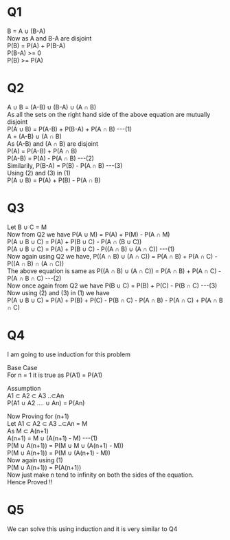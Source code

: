 # Q1  
B = A ∪ (B-A)  
Now as A and B-A are disjoint  
P(B) = P(A) + P(B-A)  
P(B-A) >= 0  
P(B) >= P(A)  
# Q2  
A ∪ B = (A-B) ∪ (B-A) ∪ (A ∩ B)  
As all the sets on the right hand side of the above equation are mutually disjoint  
P(A ∪ B) = P(A-B) + P(B-A) + P(A ∩ B) ---(1)   
A = (A-B) ∪ (A ∩ B)  
As (A-B) and (A ∩ B) are disjoint  
P(A) = P(A-B) + P(A ∩ B)  
P(A-B) = P(A) - P(A ∩ B) ---(2)  
Similarily, P(B-A) = P(B) - P(A ∩ B) ---(3)  
Using (2) and (3) in (1)  
P(A ∪ B) = P(A) + P(B) - P(A ∩ B)  
# Q3  
Let B ∪ C = M  
Now from Q2 we have P(A ∪ M) = P(A) + P(M) - P(A ∩ M)  
P(A ∪ B ∪ C) = P(A) + P(B ∪ C) - P(A ∩ (B ∪ C))  
P(A ∪ B ∪ C) = P(A) + P(B ∪ C) - P((A ∩ B) ∪ (A ∩ C)) ---(1)  
Now again using Q2 we have, P((A ∩ B) ∪ (A ∩ C)) = P(A ∩ B) + P(A ∩ C) - P((A ∩ B) ∩ (A ∩ C))    
The above equation is same as P((A ∩ B) ∪ (A ∩ C)) = P(A ∩ B) + P(A ∩ C) - P(A ∩ B ∩ C) ---(2)  
Now once again from Q2 we have P(B ∪ C) = P(B) + P(C) - P(B ∩ C) ---(3)  
Now using (2) and (3) in (1) we have  
P(A ∪ B ∪ C) = P(A) + P(B) + P(C) - P(B ∩ C) - P(A ∩ B) - P(A ∩ C) + P(A ∩ B ∩ C)  
# Q4  
I am going to use induction for this problem  
  
Base Case  
For n = 1 it is true as P(A1) = P(A1)  

Assumption  
A1 ⊂ A2 ⊂ A3 ..⊂An  
P(A1 ∪ A2 .... ∪ An) = P(An)  
  
Now Proving for (n+1)  
Let A1 ⊂ A2 ⊂ A3 ..⊂An = M  
As M ⊂ A(n+1)  
A(n+1) = M ∪ (A(n+1) - M) ---(1)  
P(M ∪ A(n+1)) = P(M ∪ M ∪ (A(n+1) - M))  
P(M ∪ A(n+1)) = P(M ∪ (A(n+1) - M))  
Now again using (1)  
P(M ∪ A(n+1)) = P(A(n+1))   
Now just make n tend to infinity on both the sides of the equation.   
Hence Proved !!  
# Q5  
We can solve this using induction and it is very similar to Q4

